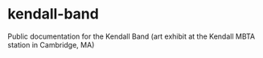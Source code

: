 # kendall-band
Public documentation for the Kendall Band (art exhibit at the Kendall MBTA station in Cambridge, MA)
